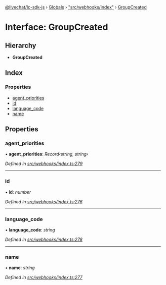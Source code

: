 [@livechat/lc-sdk-js](../README.md) › [Globals](../globals.md) › ["src/webhooks/index"](../modules/_src_webhooks_index_.md) › [GroupCreated](_src_webhooks_index_.groupcreated.md)

# Interface: GroupCreated

## Hierarchy

* **GroupCreated**

## Index

### Properties

* [agent_priorities](_src_webhooks_index_.groupcreated.md#agent_priorities)
* [id](_src_webhooks_index_.groupcreated.md#id)
* [language_code](_src_webhooks_index_.groupcreated.md#language_code)
* [name](_src_webhooks_index_.groupcreated.md#name)

## Properties

###  agent_priorities

• **agent_priorities**: *Record‹string, string›*

*Defined in [src/webhooks/index.ts:279](https://github.com/livechat/lc-sdk-js/blob/efba8ac/src/webhooks/index.ts#L279)*

___

###  id

• **id**: *number*

*Defined in [src/webhooks/index.ts:276](https://github.com/livechat/lc-sdk-js/blob/efba8ac/src/webhooks/index.ts#L276)*

___

###  language_code

• **language_code**: *string*

*Defined in [src/webhooks/index.ts:278](https://github.com/livechat/lc-sdk-js/blob/efba8ac/src/webhooks/index.ts#L278)*

___

###  name

• **name**: *string*

*Defined in [src/webhooks/index.ts:277](https://github.com/livechat/lc-sdk-js/blob/efba8ac/src/webhooks/index.ts#L277)*
